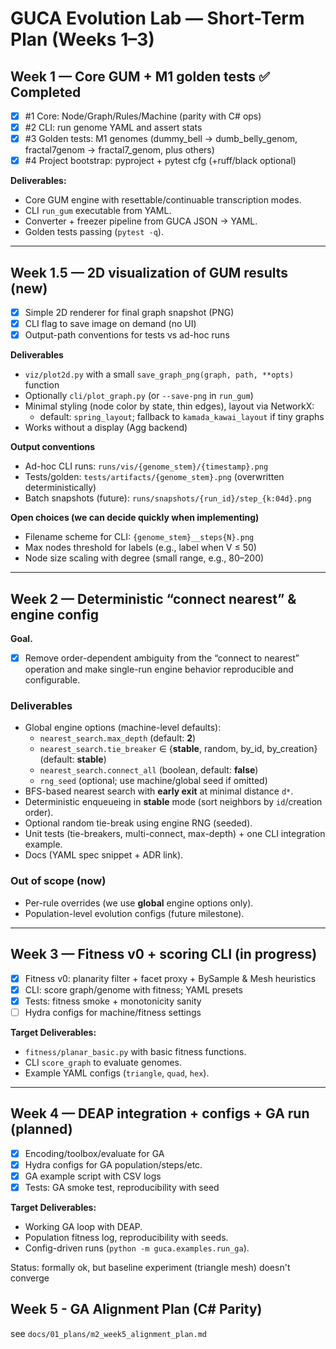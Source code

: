 # GUCA Evolution Lab — Short-Term Plan (Weeks 1–3)

## Week 1 — Core GUM + M1 golden tests ✅ Completed
- [x] #1 Core: Node/Graph/Rules/Machine (parity with C# ops)  
- [x] #2 CLI: run genome YAML and assert stats  
- [x] #3 Golden tests: M1 genomes (dummy_bell → dumb_belly_genom, fractal7genom → fractal7_genom, plus others)  
- [x] #4 Project bootstrap: pyproject + pytest cfg (+ruff/black optional)  

**Deliverables:**  
- Core GUM engine with resettable/continuable transcription modes.  
- CLI `run_gum` executable from YAML.  
- Converter + freezer pipeline from GUCA JSON → YAML.  
- Golden tests passing (`pytest -q`).  

---
## Week 1.5 — 2D visualization of GUM results (new)
- [x] Simple 2D renderer for final graph snapshot (PNG)
- [x] CLI flag to save image on demand (no UI)
- [x] Output-path conventions for tests vs ad-hoc runs

**Deliverables**
- `viz/plot2d.py` with a small `save_graph_png(graph, path, **opts)` function
- Optionally `cli/plot_graph.py` (or `--save-png` in `run_gum`)
- Minimal styling (node color by state, thin edges), layout via NetworkX:
  - default: `spring_layout`; fallback to `kamada_kawai_layout` if tiny graphs
- Works without a display (Agg backend)

**Output conventions**
- Ad-hoc CLI runs: `runs/vis/{genome_stem}/{timestamp}.png`
- Tests/golden: `tests/artifacts/{genome_stem}.png` (overwritten deterministically)
- Batch snapshots (future): `runs/snapshots/{run_id}/step_{k:04d}.png`

**Open choices (we can decide quickly when implementing)**
- Filename scheme for CLI: `{genome_stem}__steps{N}.png`
- Max nodes threshold for labels (e.g., label when V ≤ 50)
- Node size scaling with degree (small range, e.g., 80–200)

---

## Week 2 — Deterministic “connect nearest” & engine config

**Goal.** 

- [x] Remove order-dependent ambiguity from the “connect to nearest” operation and make single-run engine behavior reproducible and configurable.

### Deliverables
- Global engine options (machine-level defaults):
  - `nearest_search.max_depth` (default: **2**)
  - `nearest_search.tie_breaker` ∈ {**stable**, random, by_id, by_creation} (default: **stable**)
  - `nearest_search.connect_all` (boolean, default: **false**)
  - `rng_seed` (optional; use machine/global seed if omitted)
- BFS-based nearest search with **early exit** at minimal distance `d*`.
- Deterministic enqueueing in **stable** mode (sort neighbors by `id`/creation order).
- Optional random tie-break using engine RNG (seeded).
- Unit tests (tie-breakers, multi-connect, max-depth) + one CLI integration example.
- Docs (YAML spec snippet + ADR link).

### Out of scope (now)
- Per-rule overrides (we use **global** engine options only).
- Population-level evolution configs (future milestone).

---

## Week 3 — Fitness v0 + scoring CLI (in progress)
- [x] Fitness v0: planarity filter + facet proxy + BySample & Mesh heuristics  
- [x] CLI: score graph/genome with fitness; YAML presets  
- [x] Tests: fitness smoke + monotonicity sanity  
- [ ] Hydra configs for machine/fitness settings  

**Target Deliverables:**  
- `fitness/planar_basic.py` with basic fitness functions.  
- CLI `score_graph` to evaluate genomes.  
- Example YAML configs (`triangle`, `quad`, `hex`).  

---

## Week 4 — DEAP integration + configs + GA run (planned)
- [x] Encoding/toolbox/evaluate for GA  
- [x] Hydra configs for GA population/steps/etc.  
- [x] GA example script with CSV logs  
- [x] Tests: GA smoke test, reproducibility with seed  

**Target Deliverables:**  
- Working GA loop with DEAP.  
- Population fitness log, reproducibility with seeds.  
- Config-driven runs (`python -m guca.examples.run_ga`). 

Status: formally ok, but baseline experiment (triangle mesh) doesn't converge

## Week 5 - GA Alignment Plan (C# Parity)
see `docs/01_plans/m2_week5_alignment_plan.md`